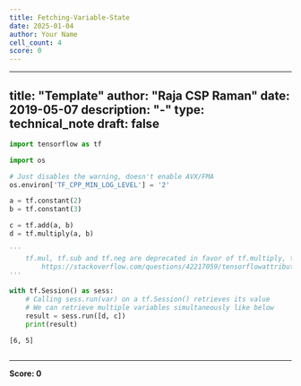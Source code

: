 ```yaml
---
title: Fetching-Variable-State
date: 2025-01-04
author: Your Name
cell_count: 4
score: 0
---
```


---
title: "Template"
author: "Raja CSP Raman"
date: 2019-05-07
description: "-"
type: technical_note
draft: false
---

```python
import tensorflow as tf

import os

# Just disables the warning, doesn't enable AVX/FMA
os.environ['TF_CPP_MIN_LOG_LEVEL'] = '2'
```


```python
a = tf.constant(2)
b = tf.constant(3)

c = tf.add(a, b)
d = tf.multiply(a, b)

'''
    tf.mul, tf.sub and tf.neg are deprecated in favor of tf.multiply, tf.subtract and tf.negative.
        https://stackoverflow.com/questions/42217059/tensorflowattributeerror-module-object-has-no-attribute-mul
'''

with tf.Session() as sess:
    # Calling sess.run(var) on a tf.Session() retrieves its value
    # We can retrieve multiple variables simultaneously like below
    result = sess.run([d, c])
    print(result)
```

    [6, 5]



```python

```


---
**Score: 0**